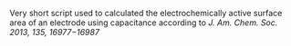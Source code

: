 Very short script used to calculated the electrochemically active surface area of an electrode using capacitance according to _J. Am. Chem. Soc. 2013, 135, 16977−16987_
